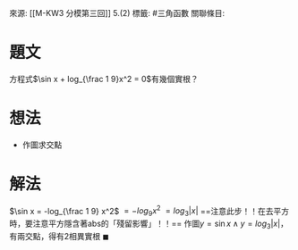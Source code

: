 來源: [[M-KW3 分模第三回]] 5.(2)
標籤: #三角函數 
關聯條目: 
# 題文
方程式$\sin x + log_{\frac 1 9}x^2 = 0$有幾個實根？
# 想法
- 作圖求交點
# 解法
$\sin x = -log_{\frac 1 9} x^2$
	$= -log_9 x^2$
	$= log_3 |x|$  ==注意此步！！在去平方時，要注意平方隱含著abs的「殘留影響」！！==
作圖$y = \sin x \land y = log_3 |x|$，有兩交點，得有2相異實根 $\blacksquare$
